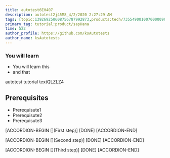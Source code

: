 ```yaml
---
title: autotest6EH407
description: autotest2j45M8_4/2/2020 2:27:29 AM
tags: [topic:139269250608756787992873,products:tech/73554900100700000996,tutorial:experience/advanced]
primary_tag: tutorial:product/sapHana
time: 522
author_profile: https://github.com/ksAutotests
author_name: ksAutotests
---
```

### You will learn
- You will learn this
- and that

autotest tutorial textQLZLZ4

## Prerequisites
- Prerequisute1
- Prerequisute2
- Prerequisute3

[ACCORDION-BEGIN [](First step)]
[DONE]
[ACCORDION-END]

[ACCORDION-BEGIN [](Second step)]
[DONE]
[ACCORDION-END]

[ACCORDION-BEGIN [](Third step)]
[DONE]
[ACCORDION-END]


